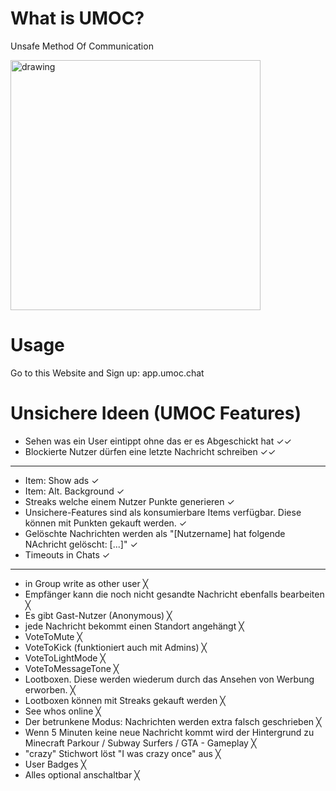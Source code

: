 # What is UMOC?
Unsafe Method Of Communication 

<img src="https://github.com/user-attachments/assets/ec5ba59d-0b3d-45ac-8bb2-6c434bdac538" alt="drawing" width="400"/>

# Usage
Go to this Website and Sign up: app.umoc.chat

# Unsichere Ideen (UMOC Features)

- Sehen was ein User eintippt ohne das er es Abgeschickt hat ✓✓
- Blockierte Nutzer dürfen eine letzte Nachricht schreiben ✓✓
---
- Item: Show ads ✓
- Item: Alt. Background ✓
- Streaks welche einem Nutzer Punkte generieren ✓
- Unsichere-Features sind als konsumierbare Items verfügbar. Diese können mit Punkten gekauft werden. ✓
- Gelöschte Nachrichten werden als "[Nutzername] hat folgende NAchricht gelöscht: [...]" ✓
- Timeouts in Chats ✓
---
- in Group write as other user ╳
- Empfänger kann die noch nicht gesandte Nachricht ebenfalls bearbeiten ╳
- Es gibt Gast-Nutzer (Anonymous) ╳
- jede Nachricht bekommt einen Standort angehängt ╳
- VoteToMute ╳
- VoteToKick (funktioniert auch mit Admins) ╳
- VoteToLightMode ╳
- VoteToMessageTone ╳
- Lootboxen. Diese werden wiederum durch das Ansehen von Werbung erworben. ╳
- Lootboxen können mit Streaks gekauft werden ╳
- See whos online ╳
- Der betrunkene Modus: Nachrichten werden extra falsch geschrieben ╳
- Wenn 5 Minuten keine neue Nachricht kommt wird der Hintergrund zu Minecraft Parkour / Subway Surfers / GTA - Gameplay ╳
- "crazy" Stichwort löst "I was crazy once" aus ╳
- User Badges ╳
- Alles optional anschaltbar ╳
